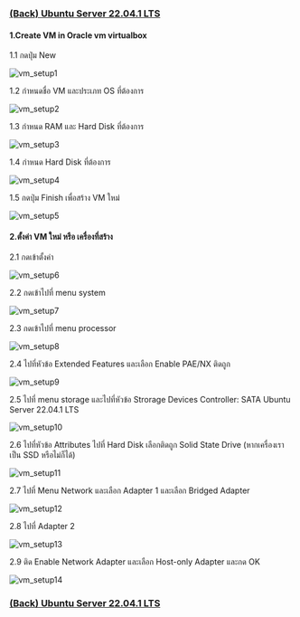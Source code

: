 ### [(Back) Ubuntu Server 22.04.1 LTS](./Ubuntu%20Server%2022.04.1%20LTS.md)
#### 1.Create VM in Oracle vm virtualbox
1.1 กดปุ่ม New

![vm_setup1](./vm_setup1.png)

1.2 กำหนดชื่อ VM และประเภท OS ที่ต้องการ

![vm_setup2](./vm_setup2.png)

1.3 กำหนด RAM และ Hard Disk ที่ต้องการ

![vm_setup3](./vm_setup3.png)

1.4 กำหนด Hard Disk ที่ต้องการ

![vm_setup4](./vm_setup4.png)

1.5 กดปุ่ม Finish เพื่อสร้าง VM ใหม่

![vm_setup5](./vm_setup5.png)


#### 2.ตั้งค่า VM ใหม่ หรือ เครื่องที่สร้าง
2.1 กดเข้าตั้งค่า

![vm_setup6](./vm_setup6.png)

2.2 กดเข้าไปที่ menu system

![vm_setup7](./vm_setup7.png)

2.3 กดเข้าไปที่ menu processor

![vm_setup8](./vm_setup8.png)

2.4 ไปที่หัวข้อ Extended Features และเลือก Enable PAE/NX ติดถูก

![vm_setup9](./vm_setup9.png)

2.5 ไปที่ menu storage และไปที่หัวข้อ Strorage Devices Controller: SATA Ubuntu Server 22.04.1 LTS

![vm_setup10](./vm_setup10.png)

2.6 ไปที่หัวข้อ Attributes ไปที่ Hard Disk เลือกติดถูก Solid State Drive (หากเครื่องเราเป็น SSD หรือไม่ก็ได้)

![vm_setup11](./vm_setup11.png)

2.7 ไปที่ Menu Network และเลือก Adapter 1 และเลือก Bridged Adapter

![vm_setup12](./vm_setup12.png)

2.8 ไปที่ Adapter 2 

![vm_setup13](./vm_setup13.png)

2.9 ติด Enable Network Adapter และเลือก Host-only Adapter และกด OK

![vm_setup14](./vm_setup14.png)
### [(Back) Ubuntu Server 22.04.1 LTS](./Ubuntu%20Server%2022.04.1%20LTS.md)